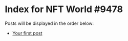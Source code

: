 # Index for NFT World #9478
Posts will be displayed in the order below:

- [Your first post](./001-first.md)

